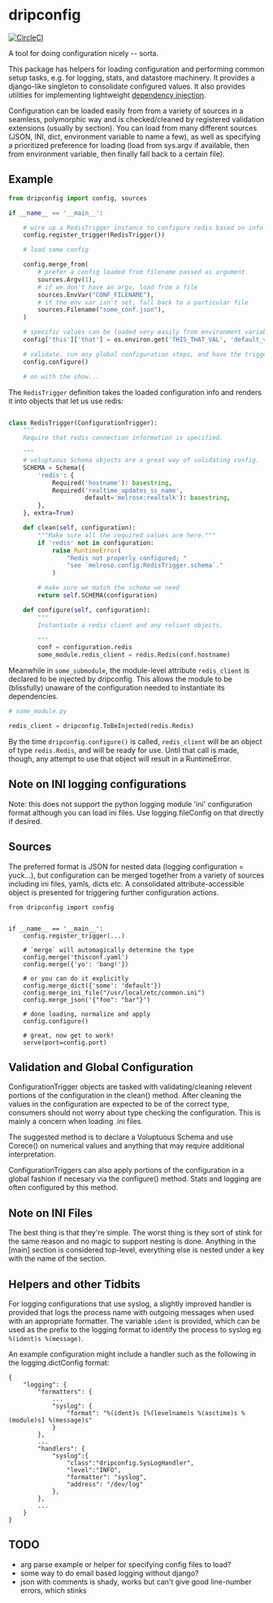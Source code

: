 
# dripconfig

[![CircleCI](https://circleci.com/gh/percolate/dripconfig.svg?style=svg&circle-token=80b53a2510ca246c448fd7e65c900b2102cc4e4a)](https://circleci.com/gh/percolate/dripconfig)

A tool for doing configuration nicely -- sorta.

This package has helpers for loading configuration and performing common setup
tasks, e.g. for logging, stats, and datastore machinery. It provides a
django-like singleton to consolidate configured values. It also provides
utilities for implementing lightweight [dependency
injection](http://en.wikipedia.org/wiki/Dependency_injection).

Configuration can be loaded easily from  from a variety of sources in a
seamless, polymorphic way and is checked/cleaned by registered validation
extensions (usually by section). You can load from many different sources
(JSON, INI, dict, environment variable to name a few), as well as specifying
a prioritized preference for loading (load from sys.argv if available, then
from environment variable, then finally fall back to a certain file).

## Example

```python
from dripconfig import config, sources

if __name__ == '__main__':

    # wire up a RedisTrigger instance to configure redis based on info
    config.register_trigger(RedisTrigger())

    # load some config

    config.merge_from(
        # prefer a config loaded from filename passed as argument
        sources.Argv(1),
        # if we don't have an argv, load from a file
        sources.EnvVar("CONF_FILENAME"),
        # if the env var isn't set, fall back to a particular file
        sources.Filename("some_conf.json"),
    )

    # specific values can be loaded very easily from environment variables
    config['this']['that'] = os.environ.get('THIS_THAT_VAL', 'default_val')

    # validate, run any global configuration steps, and have the triggers act
    config.configure()

    # on with the show...
```

The `RedisTrigger` definition takes the loaded configuration info and renders
it into objects that let us use redis:

```python

class RedisTrigger(ConfigurationTrigger):
    """
    Require that redis connection information is specified.

    """
    # voluptuous Schema objects are a great way of validating config.
    SCHEMA = Schema({
        'redis': {
            Required('hostname'): basestring,
            Required('realtime_updates_ss_name',
                     default='melrose:realtalk'): basestring,
        },
    }, extra=True)

    def clean(self, configuration):
        """Make sure all the required values are here."""
        if 'redis' not in configuration:
            raise RuntimeError(
                "Redis not properly configured; "
                "see `melrose.config:RedisTrigger.schema`."
            )

        # make sure we match the schema we need
        return self.SCHEMA(configuration)

    def configure(self, configuration):
        """
        Instantiate a redis client and any reliant objects.

        """
        conf = configuration.redis
        some_module.redis_client = redis.Redis(conf.hostname)

```

Meanwhile in `some_submodule`, the module-level attribute `redis_client` is
declared to be injected by dripconfig. This allows the module to be
(blissfully) unaware of the configuration needed to instantiate its
dependencies.

```python
# some_module.py

redis_client = dripconfig.ToBeInjected(redis.Redis)
```

By the time `dripconfig.configure()` is called, `redis_client` will be an
object of type `redis.Redis`, and will be ready for use. Until that call is
made, though, any attempt to use that object will result in a RuntimeError.

## Note on INI logging configurations

Note: this does not support the python logging module 'ini' configuration
format although you can load ini files.  Use logging.fileConfig on that
directly if desired.

## Sources

The preferred format is JSON for nested data (logging configuration = yuck...),
but configuration can be merged together from a variety of sources including
ini files, yamls, dicts etc.  A consolidated attribute-accessible object is
presented for triggering further configuration actions.

```
from dripconfig import config


if __name__ == '__main__':
    config.register_trigger(...)

    # `merge` will automagically determine the type
    config.merge('thisconf.yaml')
    config.merge({'yo': 'bang!'})

    # or you can do it explicitly
    config.merge_dict({'some': 'default'})
    config.merge_ini_file("/usr/local/etc/common.ini")
    config.merge_json('{"foo": "bar"}')

    # done loading, normalize and apply
    config.configure()

    # great, now get to work!
    serve(port=config.port)
```

## Validation and Global Configuration

ConfigurationTrigger objects are tasked with validating/cleaning relevent
portions of the configuration in the clean() method.  After cleaning the values
in the configuration are expected to be of the correct type, consumers should
not worry about type checking the configuration.  This is mainly a concern when
loading .ini files.

The suggested method is to declare a Voluptuous Schema and use Corece() on
numerical values and anything that may require additional interpretation.

ConfigurationTriggers can also apply portions of the configuration in a global
fashion if necesary via the configure() method.  Stats and logging are often
configured by this method.

## Note on INI Files

The best thing is that they're simple. The worst thing is they sort of stink
for the same reason and no magic to support nesting is done.  Anything in the
[main] section is considered top-level, everything else is nested under a key
with the name of the section.

## Helpers and other Tidbits

For logging configurations that use syslog, a slightly improved handler is
provided that logs the process name with outgoing messages when used
with an appropriate formatter.  The variable `ident` is provided, which
can be used as the prefix to the logging format to identify the process
to syslog eg `%(ident)s %(message)`.

An example configuration might include a handler such as the following in the
logging.dictConfig format:

```
{
    "logging": {
        "formatters": {
            ...
            "syslog": {
                "format": "%(ident)s [%(levelname)s %(asctime)s %(module)s] %(message)s"
            }
        },
        ...
        "handlers": {
            "syslog":{
                "class":"dripconfig.SysLogHandler",
                "level":"INFO",
                "formatter": "syslog",
                "address": "/dev/log"
            },
        },
        ...
    }
}
```

## TODO

* arg parse example or helper for specifying config files to load?
* some way to do email based logging without django?
* json with comments is shady, works but can't give good line-number errors,
  which stinks
